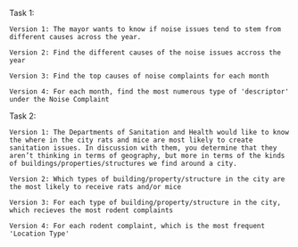 Task 1:

    Version 1: The mayor wants to know if noise issues tend to stem from different causes across the year.

    Version 2: Find the different causes of the noise issues accross the year

    Version 3: Find the top causes of noise complaints for each month

    Version 4: For each month, find the most numerous type of 'descriptor' under the Noise Complaint
     


Task 2:

    Version 1: The Departments of Sanitation and Health would like to know the where in the city rats and mice are most likely to create sanitation issues. In discussion with them, you determine that they aren’t thinking in terms of geography, but more in terms of the kinds of buildings/properties/structures we find around a city.

    Version 2: Which types of building/property/structure in the city are the most likely to receive rats and/or mice

    Version 3: For each type of building/property/structure in the city, which recieves the most rodent complaints

    Version 4: For each rodent complaint, which is the most frequent 'Location Type'